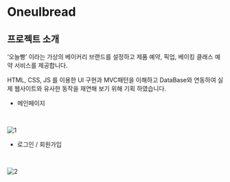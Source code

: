 # Oneulbread

## 프로젝트 소개

‘오늘빵’ 이라는 가상의 베이커리 브랜드를 설정하고 제품 예약, 픽업, 베이킹 클래스 예약 서비스를 제공합니다.

HTML, CSS, JS 를 이용한 UI 구현과 MVC패턴을 이해하고 DataBase와 연동하여 실제 웹사이트와 유사한 동작을 재연해 보기 위해 기획 하였습니다.



- 메인페이지
<br>

![1](https://user-images.githubusercontent.com/87962947/158335924-2ba02602-596a-402c-8fe6-90d6e7e1acc2.png)
<br>

- 로그인 / 회원가입
<br>

![2](https://user-images.githubusercontent.com/87962947/158336451-6974f3ab-5bcc-45ca-91a9-39d45c092730.png)

